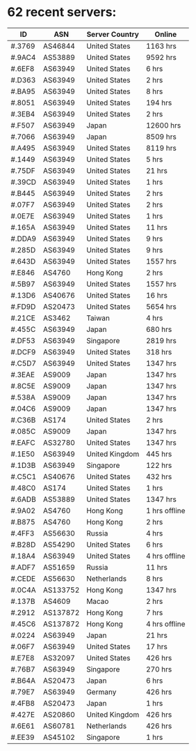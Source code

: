 # 62 recent servers:

| ID | ASN | Server Country | Online |
| ------ | ------ | ------ | ------ |
| #.3769 | AS46844 | United States | 1163 hrs |
| #.9AC4 | AS53889 | United States | 9592 hrs |
| #.6EF8 | AS63949 | United States | 6 hrs |
| #.D363 | AS63949 | United States | 2 hrs |
| #.BA95 | AS63949 | United States | 8 hrs |
| #.8051 | AS63949 | United States | 194 hrs |
| #.3EB4 | AS63949 | United States | 2 hrs |
| #.F507 | AS63949 | Japan | 12600 hrs |
| #.7066 | AS63949 | Japan | 8509 hrs |
| #.A495 | AS63949 | United States | 8119 hrs |
| #.1449 | AS63949 | United States | 5 hrs |
| #.75DF | AS63949 | United States | 21 hrs |
| #.39CD | AS63949 | United States | 1 hrs |
| #.B445 | AS63949 | United States | 2 hrs |
| #.07F7 | AS63949 | United States | 2 hrs |
| #.0E7E | AS63949 | United States | 1 hrs |
| #.165A | AS63949 | United States | 11 hrs |
| #.DDA9 | AS63949 | United States | 9 hrs |
| #.285D | AS63949 | United States | 9 hrs |
| #.643D | AS63949 | United States | 1557 hrs |
| #.E846 | AS4760 | Hong Kong | 2 hrs |
| #.5B97 | AS63949 | United States | 1557 hrs |
| #.13D6 | AS40676 | United States | 16 hrs |
| #.FD9D | AS20473 | United States | 5654 hrs |
| #.21CE | AS3462 | Taiwan | 4 hrs |
| #.455C | AS63949 | Japan | 680 hrs |
| #.DF53 | AS63949 | Singapore | 2819 hrs |
| #.DCF9 | AS63949 | United States | 318 hrs |
| #.C5D7 | AS63949 | United States | 1347 hrs |
| #.3EAE | AS9009 | Japan | 1347 hrs |
| #.8C5E | AS9009 | Japan | 1347 hrs |
| #.538A | AS9009 | Japan | 1347 hrs |
| #.04C6 | AS9009 | Japan | 1347 hrs |
| #.C36B | AS174 | United States | 2 hrs |
| #.085C | AS9009 | Japan | 1347 hrs |
| #.EAFC | AS32780 | United States | 1347 hrs |
| #.1E50 | AS63949 | United Kingdom | 445 hrs |
| #.1D3B | AS63949 | Singapore | 122 hrs |
| #.C5C1 | AS40676 | United States | 432 hrs |
| #.48C0 | AS174 | United States | 1 hrs |
| #.6ADB | AS53889 | United States | 1347 hrs |
| #.9A02 | AS4760 | Hong Kong | 1 hrs offline |
| #.B875 | AS4760 | Hong Kong | 2 hrs |
| #.4FF3 | AS56630 | Russia | 4 hrs |
| #.B28D | AS54290 | United States | 6 hrs |
| #.18A4 | AS63949 | United States | 4 hrs offline |
| #.ADF7 | AS51659 | Russia | 11 hrs |
| #.CEDE | AS56630 | Netherlands | 8 hrs |
| #.0C4A | AS133752 | Hong Kong | 1347 hrs |
| #.137B | AS4609 | Macao | 2 hrs |
| #.2912 | AS137872 | Hong Kong | 7 hrs |
| #.45C6 | AS137872 | Hong Kong | 4 hrs offline |
| #.0224 | AS63949 | Japan | 21 hrs |
| #.06F7 | AS63949 | United States | 17 hrs |
| #.E7E8 | AS32097 | United States | 426 hrs |
| #.76B7 | AS63949 | Singapore | 270 hrs |
| #.B64A | AS20473 | Japan | 6 hrs |
| #.79E7 | AS63949 | Germany | 426 hrs |
| #.4FB8 | AS20473 | Japan | 1 hrs |
| #.427E | AS20860 | United Kingdom | 426 hrs |
| #.6E61 | AS60781 | Netherlands | 426 hrs |
| #.EE39 | AS45102 | Singapore | 1 hrs |

